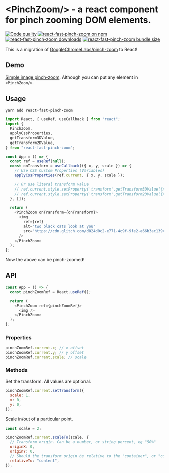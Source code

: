 # &#x3C;PinchZoom/&#x3E; - a react component for pinch zooming DOM elements.

[![Code quality](https://github.com/retyui/react-fast-pinch-zoom/actions/workflows/nodejs.yml/badge.svg)](https://github.com/retyui/react-fast-pinch-zoom/actions/workflows/nodejs.yml)
[![react-fast-pinch-zoom on npm](https://badgen.net/npm/v/react-fast-pinch-zoom)](https://www.npmjs.com/package/react-fast-pinch-zoom)
[![react-fast-pinch-zoom downloads](https://badgen.net/npm/dm/react-fast-pinch-zoom)](https://www.npmtrends.com/react-fast-pinch-zoom)
[![react-fast-pinch-zoom bundle size](https://badgen.net/bundlephobia/minzip/react-fast-pinch-zoom)](https://bundlephobia.com/result?p=react-fast-pinch-zoom)

This is a migration of [GoogleChromeLabs/pinch-zoom](https://github.com/GoogleChromeLabs/pinch-zoom) to React!

## Demo

[Simple image pinch-zoom](https://react-fast-pinch-zoom.netlify.app/). Although you can put any element in `<PinchZoom/>`.

## Usage

```sh
yarn add react-fast-pinch-zoom
```

```js
import React, { useRef, useCallback } from "react";
import {
  PinchZoom,
  applyCssProperties,
  getTransform3DValue,
  getTransform2DValue,
} from "react-fast-pinch-zoom";

const App = () => {
  const ref = useRef(null);
  const onTransform = useCallback(({ x, y, scale }) => {
    // Use CSS Custom Properties (Variables)
    applyCssProperties(ref.current, { x, y, scale });

    // Or use literal transform value
    // ref.current.style.setProperty('transform',getTransform3DValue({x,y,scale}));
    // ref.current.style.setProperty('transform',getTransform2DValue({x,y,scale}));
  }, []);

  return (
    <PinchZoom onTransform={onTransform}>
      <img
        ref={ref}
        alt="two black cats look at you"
        src="https://cdn.glitch.com/d824d0c2-e771-4c9f-9fe2-a66b3ac139c5%2Fcats.jpg"
      />
    </PinchZoom>
  );
};
```

Now the above can be pinch-zoomed!

## API

```js
const App = () => {
  const pinchZoomRef = React.useRef();

  return (
    <PinchZoom ref={pinchZoomRef}>
      <img />
    </PinchZoom>
  );
};
```

### Properties

```js
pinchZoomRef.current.x; // x offset
pinchZoomRef.current.y; // y offset
pinchZoomRef.current.scale; // scale
```

### Methods

Set the transform. All values are optional.

```js
pinchZoomRef.current.setTransform({
  scale: 1,
  x: 0,
  y: 0,
});
```

Scale in/out of a particular point.

```js
const scale = 2;

pinchZoomRef.current.scaleTo(scale, {
  // Transform origin. Can be a number, or string percent, eg "50%"
  originX: 0,
  originY: 0,
  // Should the transform origin be relative to the "container", or "content"?
  relativeTo: "content",
});
```

